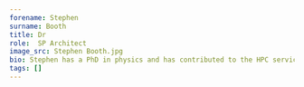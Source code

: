 ```yaml
---
forename: Stephen
surname: Booth
title: Dr
role:  SP Architect 
image_src: Stephen Booth.jpg
bio: Stephen has a PhD in physics and has contributed to the HPC services Edinburgh since 1994. He is the primary developer of the SAFE administration and accounting software.
tags: [] 
---
```

